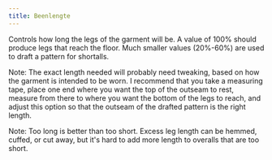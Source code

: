 ```yaml
---
title: Beenlengte
---
```


Controls how long the legs of the garment will be. A value of 100% should produce legs that reach the floor. Much smaller values (20%-60%) are used to draft a pattern for shortalls.

Note: The exact length needed will probably need tweaking, based on how the garment is intended to be worn. I recommend that you take a measuring tape, place one end where you want the top of the outseam to rest, measure from there to where you want the bottom of the legs to reach, and adjust this option so that the outseam of the drafted pattern is the right length.

Note: Too long is better than too short. Excess leg length can be hemmed, cuffed, or cut away, but it's hard to add more length to overalls that are too short.

